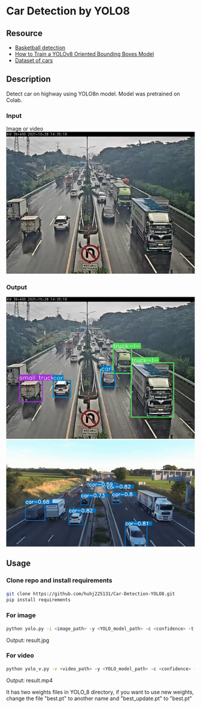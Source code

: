 # Car Detection by YOLO8

## Resource
- [Basketball detection](https://github.com/ericstar20/ML_BasketBall_Detect)  
- [How to Train a YOLOv8 Oriented Bounding Boxes Model](https://colab.research.google.com/github/roboflow-ai/notebooks/blob/main/notebooks/train-yolov8-obb.ipynb)  
- [Dataset of cars](https://universe.roboflow.com/roboflow-100/vehicles-q0x2v)

## Description
Detect car on highway using YOLO8n model. Model was pretrained on Colab.

### Input  
Image or video  
![Test Image](./assets/test.jpg)

### Output 
![Result Image](./assets/result.jpg)
![Result GIF](./assets/mini_result.gif)

## Usage

### Clone repo and install requirements
```sh
git clone https://github.com/huhj225131/Car-Detection-YOLO8.git
pip install requirements
```
### For image
```sh
python yolo.py -i <image_path> -y <YOLO_model_path> -c <confidence> -t <threshold>
```

Output: result.jpg
### For video
```sh
python yolo_v.py -v <video_path> -y <YOLO_model_path> -c <confidence> -t <threshold>
```
Output: result.mp4

It has two weights files in YOLO_8 directory, if you want to use new weights, change the file "best.pt" to another name and "best_update.pt" to "best.pt"

